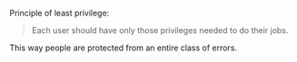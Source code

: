 Principle of least privilege:

> Each user should have only those privileges needed to do their jobs.

This way people are protected from an entire class of errors.
